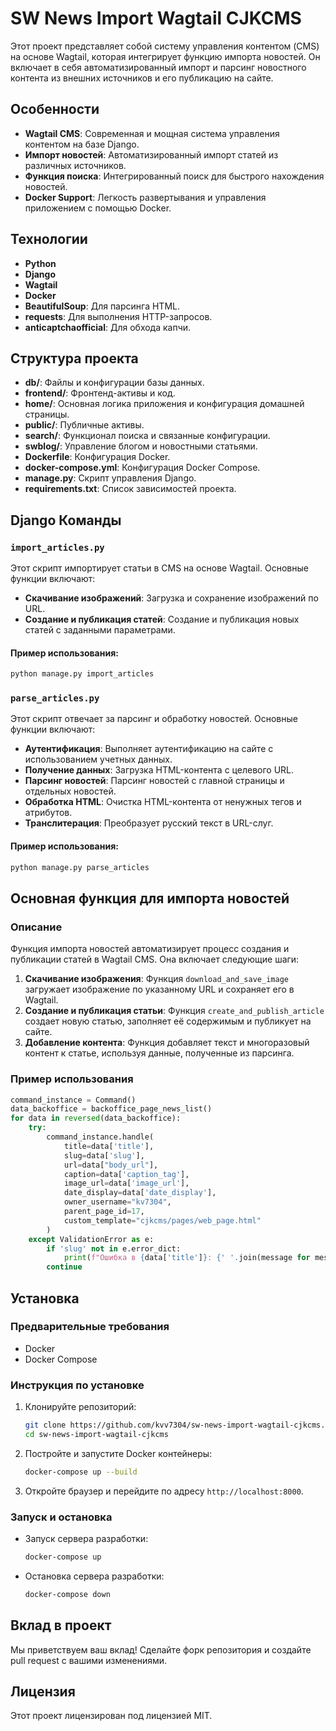 
# SW News Import Wagtail CJKCMS

Этот проект представляет собой систему управления контентом (CMS) на основе Wagtail, которая интегрирует функцию импорта новостей. Он включает в себя автоматизированный импорт и парсинг новостного контента из внешних источников и его публикацию на сайте.

## Особенности

- **Wagtail CMS**: Современная и мощная система управления контентом на базе Django.
- **Импорт новостей**: Автоматизированный импорт статей из различных источников.
- **Функция поиска**: Интегрированный поиск для быстрого нахождения новостей.
- **Docker Support**: Легкость развертывания и управления приложением с помощью Docker.

## Технологии

- **Python**
- **Django**
- **Wagtail**
- **Docker**
- **BeautifulSoup**: Для парсинга HTML.
- **requests**: Для выполнения HTTP-запросов.
- **anticaptchaofficial**: Для обхода капчи.

## Структура проекта

- **db/**: Файлы и конфигурации базы данных.
- **frontend/**: Фронтенд-активы и код.
- **home/**: Основная логика приложения и конфигурация домашней страницы.
- **public/**: Публичные активы.
- **search/**: Функционал поиска и связанные конфигурации.
- **swblog/**: Управление блогом и новостными статьями.
- **Dockerfile**: Конфигурация Docker.
- **docker-compose.yml**: Конфигурация Docker Compose.
- **manage.py**: Скрипт управления Django.
- **requirements.txt**: Список зависимостей проекта.

## Django Команды

### `import_articles.py`

Этот скрипт импортирует статьи в CMS на основе Wagtail. Основные функции включают:

- **Скачивание изображений**: Загрузка и сохранение изображений по URL.
- **Создание и публикация статей**: Создание и публикация новых статей с заданными параметрами.

#### Пример использования:
```sh
python manage.py import_articles
```

### `parse_articles.py`

Этот скрипт отвечает за парсинг и обработку новостей. Основные функции включают:

- **Аутентификация**: Выполняет аутентификацию на сайте с использованием учетных данных.
- **Получение данных**: Загрузка HTML-контента с целевого URL.
- **Парсинг новостей**: Парсинг новостей с главной страницы и отдельных новостей.
- **Обработка HTML**: Очистка HTML-контента от ненужных тегов и атрибутов.
- **Транслитерация**: Преобразует русский текст в URL-слуг.

#### Пример использования:
```sh
python manage.py parse_articles
```

## Основная функция для импорта новостей

### Описание

Функция импорта новостей автоматизирует процесс создания и публикации статей в Wagtail CMS. Она включает следующие шаги:

1. **Скачивание изображения**: Функция `download_and_save_image` загружает изображение по указанному URL и сохраняет его в Wagtail.
2. **Создание и публикация статьи**: Функция `create_and_publish_article` создает новую статью, заполняет её содержимым и публикует на сайте.
3. **Добавление контента**: Функция добавляет текст и многоразовый контент к статье, используя данные, полученные из парсинга.

### Пример использования

```python
command_instance = Command()
data_backoffice = backoffice_page_news_list()
for data in reversed(data_backoffice):
    try:
        command_instance.handle(
            title=data['title'],
            slug=data['slug'],
            url=data["body_url"],
            caption=data['caption_tag'],
            image_url=data['image_url'],
            date_display=data['date_display'],
            owner_username="kv7304",
            parent_page_id=17,
            custom_template="cjkcms/pages/web_page.html"
        )
    except ValidationError as e:
        if 'slug' not in e.error_dict:
            print(f"Ошибка в {data['title']}: {' '.join(message for messages in e.message_dict.values() for message in messages)}")
        continue
```

## Установка

### Предварительные требования

- Docker
- Docker Compose

### Инструкция по установке

1. Клонируйте репозиторий:
   ```sh
   git clone https://github.com/kvv7304/sw-news-import-wagtail-cjkcms.git
   cd sw-news-import-wagtail-cjkcms
   ```

2. Постройте и запустите Docker контейнеры:
   ```sh
   docker-compose up --build
   ```

3. Откройте браузер и перейдите по адресу `http://localhost:8000`.

### Запуск и остановка

- Запуск сервера разработки:
  ```sh
  docker-compose up
  ```

- Остановка сервера разработки:
  ```sh
  docker-compose down
  ```

## Вклад в проект

Мы приветствуем ваш вклад! Сделайте форк репозитория и создайте pull request с вашими изменениями.

## Лицензия

Этот проект лицензирован под лицензией MIT.
